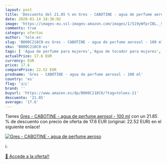 ```yaml
---
layout: post
title: 'Descuento del 21.85 % en Gres - CABOTINE - agua de perfume aeroso'
date: 2020-01-14 18:36:02
image: 'https://images-eu.ssl-images-amazon.com/images/I/519yWfprIBL._SL400_.jpg'
comments: true
category: ofertas
author: 'tole.es'
slug: 'B000C218C0-es Gres - CABOTINE - agua de perfume aerosol - 100 ml'
sku: 'B000C218C0-es'
tags: [ 'Agua de perfume para mujeres','Agua de tocador para mujeres','Almacenaje de adornos festivos','Almacenamiento y organización','Belleza','Fragancias para mujeres','Hogar y cocina','Instrumentos de percusión para niños','Instrumentos musicales para niños','Juguetes','Juguetes electrónicos','Juguetes y juegos','Perfumes y fragancias','Productos para el cuidado de la piel','Sets y juegos para el cuidado de la piel','Videojuegos para niños','agua','de','perfume', ]
actualPrice: 17.6 EUR
currency: EUR
price: 17.6
comparePrice: 22.52 EUR
prodname: 'Gres - CABOTINE - agua de perfume aerosol - 100 ml'
country: 'es'
flag: '🇪🇸'
brand: ''
buyurl: 'https://www.amazon.es/dp/B000C218C0/?tag=tolees-21'
descuento: '21.85'
average: '17.6'
---
```


Tienes [Gres - CABOTINE - agua de perfume aerosol - 100 ml](https://www.amazon.es/dp/B000C218C0/?tag=tolees-21) con un 21.85 % de descuento con precio de oferta de 17.6 EUR (original: 22.52 EUR) en el siguiente enlace!

[![Gres - CABOTINE - agua de perfume aeroso](https://images-eu.ssl-images-amazon.com/images/I/519yWfprIBL._SL400_.jpg)](https://www.amazon.es/dp/B000C218C0/?tag=tolees-21)

ℹ️:


[🛒 Accede a la oferta!!](https://www.amazon.es/dp/B000C218C0/?tag=tolees-21)
